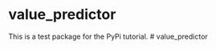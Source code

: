 # value_predictor
This is a test package 
for the PyPi tutorial.
#   v a l u e _ p r e d i c t o r  
 